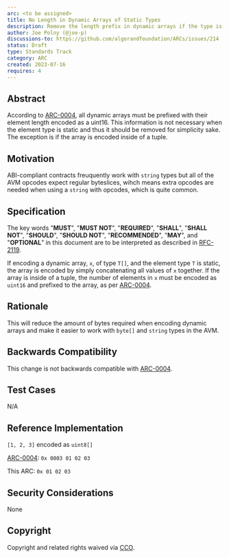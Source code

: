 ```yaml
---
arc: <to be assigned>
title: No Length in Dynamic Arrays of Static Types
description: Remove the length prefix in dynamic arrays if the type is static
author: Joe Polny (@joe-p)
discussions-to: https://github.com/algorandfoundation/ARCs/issues/214
status: Draft
type: Standards Track
category: ARC
created: 2023-07-16
requires: 4
---
```

## Abstract
According to [ARC-0004](./arc-0004.md), all dynamic arrays must be prefixed with their element length encoded as a uint16. This information is not necessary when the element type is static and thus it should be removed for simplicity sake. The exception is if the array is encoded inside of a tuple.

## Motivation
ABI-compliant contracts freuquently work with `string` types but all of the AVM opcodes expect regular byteslices, wihch means extra opcodes are needed when using a `string` with opcodes, which is quite common.

## Specification
The key words "**MUST**", "**MUST NOT**", "**REQUIRED**", "**SHALL**", "**SHALL NOT**", "**SHOULD**", "**SHOULD NOT**", "**RECOMMENDED**", "**MAY**", and "**OPTIONAL**" in this document are to be interpreted as described in <a href="https://www.ietf.org/rfc/rfc2119.txt">RFC-2119</a>.

If encoding a dynamic array, `x`, of type `T[]`, and the element type `T` is static, the array is encoded by simply concatenating all values of `x` together. If the array is inside of a tuple, the number of elements in `x` must be encoded as `uint16` and prefixed to the array, as per [ARC-0004](./arc-0004.md).

## Rationale
This will reduce the amount of bytes required when encoding dynamic arrays and make it easier to work with `byte[]` and `string` types in the AVM.

## Backwards Compatibility
This change is not backwards compatible with [ARC-0004](./arc-0004.md).

## Test Cases
N/A

## Reference Implementation
`[1, 2, 3]` encoded as `uint8[]`

[ARC-0004](./arc-0004.md): `0x 0003 01 02 03`

This ARC:  `0x 01 02 03`

## Security Considerations
None

## Copyright
Copyright and related rights waived via <a href="https://creativecommons.org/publicdomain/zero/1.0/">CCO</a>.
